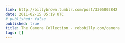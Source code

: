 ```yaml
---
link: http://billybrown.tumblr.com/post/3305002842
date: 2011-02-15 05:19 UTC
# published: false
published: true
title: The Camera Collection - robobilly.com/camera
tags: []
---
```



